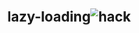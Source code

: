 # lazy-loading![hack](https://user-images.githubusercontent.com/89452986/130600687-ec268449-b6e1-4b85-82de-fc6cec74dc17.jpg)
